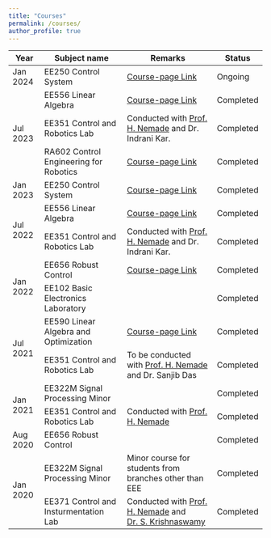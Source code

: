 ```yaml
---
title: "Courses"
permalink: /courses/
author_profile: true
---
```


<table>
<thead>
  <tr>
    <th>Year</th>
    <th>Subject name</th>
    <th>Remarks</th>
    <th>Status</th>
  </tr>
</thead>
<tbody>
   <tr>
    <td>Jan 2024</td>
    <td>EE250 Control System</td>
     <td><a href="http://chayanbhawal.github.io/EE250_2024" target="_blank" rel="noopener noreferrer">Course-page Link</a></td>
    <td>Ongoing</td>
  </tr>
    <tr>
    <td rowspan="3">Jul 2023</td>
    <td>EE556 Linear Algebra</td>
    <td><a href="https://chayanbhawal.github.io/EE556Jul23/" target="_blank" rel="noopener noreferrer">Course-page Link</a></td>
    <td>Completed</td>
  </tr>
    <tr>
    <td>EE351 Control and Robotics Lab</td>
    <td>Conducted with <a href="https://www.iitg.ac.in/eee/nemade.html#nemadeStart" target="_blank" rel="noopener noreferrer">Prof. H. Nemade</a> and Dr. Indrani Kar.</td>
    <td>Completed</td>
  </tr>
 <tr>
    <td>RA602 Control Engineering for Robotics</td>
    <td><a href="https://chayanbhawal.github.io/RA602Jul23/" target="_blank" rel="noopener noreferrer">Course-page Link</a></td>
    <td>Completed</td>
  </tr>
 <tr>
    <td>Jan 2023</td>
    <td>EE250 Control System</td>
    <td><a href="http://chayanbhawal.github.io/EE250" target="_blank" rel="noopener noreferrer">Course-page Link</a></td>
    <td>Completed</td>
  </tr>
  <tr>
    <td rowspan="2">Jul 2022</td>
    <td>EE556 Linear Algebra</td>
    <td><a href="http://chayanbhawal.github.io/EE556" target="_blank" rel="noopener noreferrer">Course-page Link</a></td>
    <td>Completed</td>
  </tr>
    <tr>
    <td>EE351 Control and Robotics Lab</td>
    <td>Conducted with <a href="https://www.iitg.ac.in/eee/nemade.html#nemadeStart" target="_blank" rel="noopener noreferrer">Prof. H. Nemade</a> and Dr. Indrani Kar. </td>
    <td>Completed</td>
  </tr>
    <tr>
    <td rowspan="2">Jan 2022</td>
    <td>EE656 Robust Control</td>
    <td><a href="http://chayanbhawal.github.io/EE656" target="_blank" rel="noopener noreferrer">Course-page Link</a></td>
    <td>Completed</td>
  </tr>
  <tr>
    <td>EE102 Basic Electronics Laboratory</td>
    <td></td>
    <td>Completed</td>
  </tr>
   <tr>
    <td rowspan="2">Jul 2021</td>
    <td>EE590 Linear Algebra and Optimization</td>
    <td><a href="http://chayanbhawal.github.io/EE590" target="_blank" rel="noopener noreferrer">Course-page Link</a></td>
    <td>Completed</td>
  </tr>
  <tr>
    <td>EE351 Control and Robotics Lab</td>
    <td>To be conducted with <a href="https://www.iitg.ac.in/eee/nemade.html#nemadeStart" target="_blank" rel="noopener noreferrer">Prof. H. Nemade</a> and Dr. Sanjib Das</td>
    <td>Completed</td>
  </tr>
   <tr>
    <td rowspan="2">Jan 2021</td>
    <td>EE322M Signal Processing Minor</td>
    <td></td>
    <td>Completed</td>
  </tr>
 <tr>
    <td>EE351 Control and Robotics Lab</td>
    <td>Conducted with <a href="https://www.iitg.ac.in/eee/nemade.html#nemadeStart" target="_blank" rel="noopener noreferrer">Prof. H. Nemade</a></td>
    <td>Completed</td>
  </tr>
  <tr>
    <td>Aug 2020</td>
    <td>EE656 Robust Control</td>
    <td></td>
    <td>Completed</td>
  </tr>
  <tr>
    <td rowspan="2">Jan 2020</td>
    <td>EE322M Signal Processing Minor</td>
    <td>Minor course for students from branches other than EEE</td>
    <td>Completed</td>
  </tr>
  <tr>
    <td>EE371 Control and Insturmentation Lab</td>
    <td>Conducted with <a href="https://www.iitg.ac.in/eee/nemade.html#nemadeStart" target="_blank" rel="noopener noreferrer">Prof. H. Nemade</a> and <br><a href="https://www.iitg.ac.in/eee/srinivasan.html#srinivasanStart" target="_blank" rel="noopener noreferrer">Dr. S. Krishnaswamy</a></td>
    <td>Completed</td>
  </tr>
</tbody>
</table>

